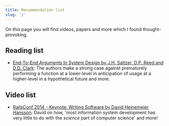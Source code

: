 ```yaml
---
title: Recommendation list
slug: '/'
---
```


On this page you will find videos, papers and more which I found thought-provoking.

## Reading list

- [End-To-End Arguments In System Design by J.H. Saltzer, D.P. Reed and D.D. Clark](https://web.mit.edu/Saltzer/www/publications/endtoend/endtoend.pdf): The authors make a strong case against prematurely performing a function at a lower-level in anticipation of usage at a higher-level in a hypothetical future and more.

## Video list

- [RailsConf 2014 - Keynote: Writing Software by David Heinemeier Hansson](https://www.youtube.com/watch?v=9LfmrkyP81M): David on how, 'most information system development has very little to do with the _science_ part of computer science' and more!